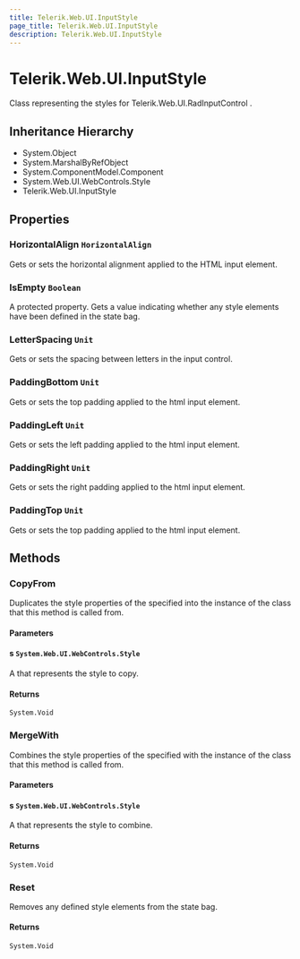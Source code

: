 ```yaml
---
title: Telerik.Web.UI.InputStyle
page_title: Telerik.Web.UI.InputStyle
description: Telerik.Web.UI.InputStyle
---
```


# Telerik.Web.UI.InputStyle

Class representing the styles for Telerik.Web.UI.RadInputControl .

## Inheritance Hierarchy

* System.Object
* System.MarshalByRefObject
* System.ComponentModel.Component
* System.Web.UI.WebControls.Style
* Telerik.Web.UI.InputStyle

## Properties

###  HorizontalAlign `HorizontalAlign`

Gets or sets the horizontal alignment applied to the HTML input element.

###  IsEmpty `Boolean`

A protected property. Gets a value indicating whether any style elements
            have been defined in the state bag.

###  LetterSpacing `Unit`

Gets or sets the spacing between letters in the input control.

###  PaddingBottom `Unit`

Gets or sets the top padding applied to the html input element.

###  PaddingLeft `Unit`

Gets or sets the left padding applied to the html input element.

###  PaddingRight `Unit`

Gets or sets the right padding applied to the html input element.

###  PaddingTop `Unit`

Gets or sets the top padding applied to the html input element.

## Methods

###  CopyFrom

Duplicates the style properties of the specified 
            into the instance of the  class
            that this method is called from.

#### Parameters

#### s `System.Web.UI.WebControls.Style`

A  that represents
            the style to copy.

#### Returns

`System.Void` 

###  MergeWith

Combines the style properties of the specified 
            with the instance of the  class
            that this method is called from.

#### Parameters

#### s `System.Web.UI.WebControls.Style`

A  that represents
            the style to combine.

#### Returns

`System.Void` 

###  Reset

Removes any defined style elements from the state bag.

#### Returns

`System.Void` 


